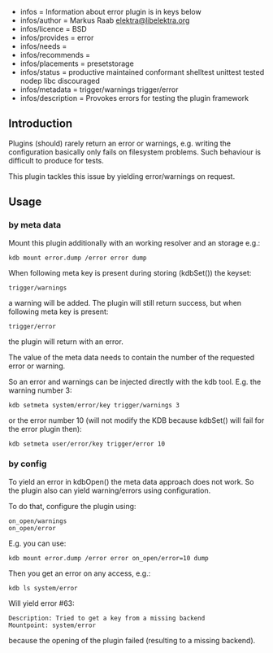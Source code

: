 - infos = Information about error plugin is in keys below
- infos/author = Markus Raab <elektra@libelektra.org>
- infos/licence = BSD
- infos/provides = error
- infos/needs =
- infos/recommends = 
- infos/placements = presetstorage
- infos/status = productive maintained conformant shelltest unittest tested nodep libc discouraged
- infos/metadata = trigger/warnings trigger/error
- infos/description = Provokes errors for testing the plugin framework

## Introduction ##

Plugins (should) rarely return an error or warnings, e.g. writing
the configuration basically only fails on filesystem problems. Such
behaviour is difficult to produce for tests.

This plugin tackles this issue by yielding error/warnings on request.

## Usage ##

### by meta data ###

Mount this plugin additionally with an working resolver and an storage
e.g.:

	kdb mount error.dump /error error dump

When following meta key is present during storing (kdbSet()) the keyset:

	trigger/warnings

a warning will be added. The plugin will still return success, but when
following meta key is present:

	trigger/error

the plugin will return with an error.

The value of the meta data needs to contain the number of the requested
error or warning.


So an error and warnings can be injected directly with the kdb tool.
E.g. the warning number 3:

	kdb setmeta system/error/key trigger/warnings 3

or the error number 10 (will not modify the KDB because kdbSet() will
fail for the error plugin then):

	kdb setmeta user/error/key trigger/error 10



### by config ###

To yield an error in kdbOpen() the meta data approach does not work. So
the plugin also can yield warning/errors using configuration.

To do that, configure the plugin using:

	on_open/warnings
	on_open/error

E.g. you can use:

	kdb mount error.dump /error error on_open/error=10 dump

Then you get an error on any access, e.g.:

	kdb ls system/error

Will yield error #63:

	Description: Tried to get a key from a missing backend
	Mountpoint: system/error

because the opening of the plugin failed (resulting to a missing
backend).

